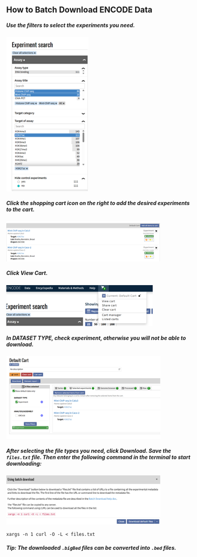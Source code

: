 ## **How to Batch Download ENCODE Data**

##### Use the filters to select the experiments you need.

<img src="_static/ENCODE/01.png" alt="RTDimport" style="zoom:40%;" />

##### Click the shopping cart icon on the right to add the desired experiments to the cart.

<img src="_static/ENCODE/02.png" alt="RTDimport" style="zoom:40%;" />

##### Click **View Cart**.

<img src="_static/ENCODE/03.png" alt="RTDimport" style="zoom:40%;" />

##### In **DATASET TYPE**, check **experiment**, otherwise you will not be able to download. 

<img src="_static/ENCODE/04.png" alt="RTDimport" style="zoom:40%;" />

##### After selecting the file types you need, click **Download**. Save the `files.txt` file. Then enter the following command in the terminal to start downloading:

<img src="_static/ENCODE/05.png" alt="RTDimport" style="zoom:40%;" />

```
xargs -n 1 curl -O -L < files.txt
```

##### **Tip:** The downloaded `.bigBed` files can be converted into `.bed` files.


